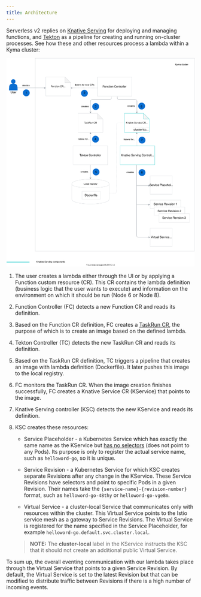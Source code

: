 ```yaml
---
title: Architecture
---
```


Serverless v2 replies on [Knative Serving](https://knative.dev/docs/serving/) for deploying and managing functions, and [Tekton](https://github.com/tektoncd/pipeline) as a pipeline for creating and running on-cluster processes. See how these and other resources process a lambda within a Kyma cluster:

![Serverless v2 architecture](./assets/serverless-v2-architecture.svg)

1. The user creates a lambda either through the UI or by applying a Function custom resource (CR). This CR contains the lambda definition (business logic that the user wants to execute) and information on the environment on which it should be run (Node 6 or Node 8).

2. Function Controller (FC) detects a new Function CR and reads its definition.

3. Based on the Function CR definition, FC creates a [TaskRun CR](https://github.com/tektoncd/pipeline/blob/master/docs/taskruns.md), the purpose of which is to create an image based on the defined lambda.

4. Tekton Controller (TC) detects the new TaskRun CR and reads its definition.

5. Based on the TaskRun CR definition, TC triggers a pipeline that creates an image with lambda definition (Dockerfile). It later pushes this image to the local registry.

6. FC monitors the TaskRun CR. When the image creation finishes successfully, FC creates a Knative Service CR (KService) that points to the image.

7. Knative Serving controller (KSC) detects the new KService and reads its definition.

8. KSC creates these resources:

    - Service Placeholder - a Kubernetes Service which has exactly the same name as the KService but [has no selectors](https://kubernetes.io/docs/concepts/services-networking/service/#services-without-selectors) (does not point to any Pods). Its purpose is only to register the actual service name, such as `helloword-go`, so it is unique.

    - Service Revision - a Kubernetes Service for which KSC creates separate Revisions after any change in the KService. These Service Revisions have selectors and point to specific Pods in a given Revision. Their names take the `{service-name}-{revision-number}` format, such as `helloword-go-48thy` or `helloword-go-vge8m`.

    - Virtual Service - a cluster-local Service that communicates only with resources within the cluster. This Virtual Service points to the Istio service mesh as a gateway to Service Revisions. The Virtual Service is registered for the name specified in the Service Placeholder, for example `helloword-go.default.svc.cluster.local`.

    >**NOTE:** The **cluster-local** label in the KService instructs the KSC that it should not create an additional public Virtual Service.  

To sum up, the overall eventing communication with our lambda takes place through the Virtual Service that points to a given Service Revision. By default, the Virtual Service is set to the latest Revision but that can be modified to distribute traffic between Revisions if there is a high number of incoming events.
